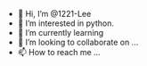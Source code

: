 - 👋 Hi, I’m @1221-Lee
- 👀 I’m interested in python.
- 🌱 I’m currently learning 
- 💞️ I’m looking to collaborate on ...
- 📫 How to reach me ...

<!---
1221-Lee/1221-Lee is a ✨ special ✨ repository because its `README.md` (this file) appears on your GitHub profile.
You can click the Preview link to take a look at your changes.
--->
